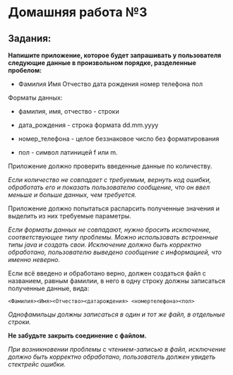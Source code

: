 # Домашняя работа №3

## Задания:

**Напишите приложение, которое будет запрашивать у пользователя следующие данные в произвольном порядке, разделенные пробелом:**
* Фамилия Имя Отчество дата рождения номер телефона пол

Форматы данных:

+ фамилия, имя, отчество - строки

+ дата_рождения - строка формата dd.mm.yyyy

+ номер_телефона - целое беззнаковое число без форматирования

+ пол - символ латиницей f или m.

Приложение должно проверить введенные данные по количеству. 

*Если количество не совпадает с требуемым, вернуть код ошибки, обработать его и показать пользователю сообщение, что он ввел меньше и больше данных, чем требуется.*

Приложение должно попытаться распарсить полученные значения и выделить из них требуемые параметры. 

*Если форматы данных не совпадают, нужно бросить исключение, соответствующее типу проблемы. Можно использовать встроенные типы java и создать свои. Исключение должно быть корректно обработано, пользователю выведено сообщение с информацией, что именно неверно.*

Если всё введено и обработано верно, должен создаться файл с названием, равным фамилии, в него в одну строку должны записаться полученные данные, вида:

`<Фамилия><Имя><Отчество><датарождения> <номертелефона><пол>`

*Однофамильцы должны записаться в один и тот же файл, в отдельные строки.*

**Не забудьте закрыть соединение с файлом.**

*При возникновении проблемы с чтением-записью в файл, исключение должно быть корректно обработано, пользователь должен увидеть стектрейс ошибки.*